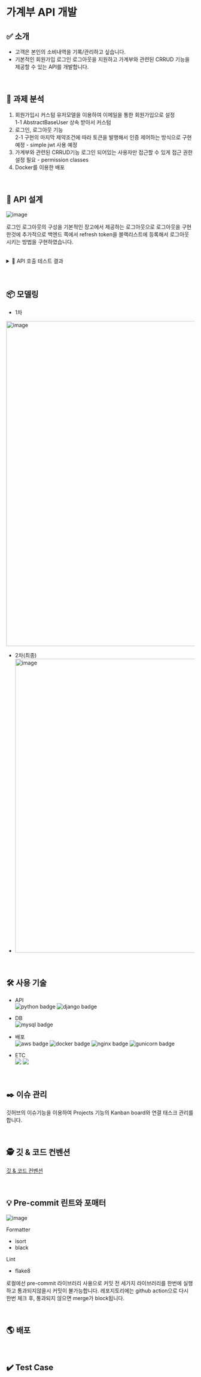 # 가계부 API 개발

## ✅ 소개
- 고객은 본인의 소비내역을 기록/관리하고 싶습니다.
- 기본적인 회원가입 로그인 로그아웃을 지원하고 가계부와 관련된 CRRUD 기능을 제공할 수 있는 API를 개발합니다.

<br>

## 📌 과제 분석
1. 회원가입시 커스텀 유저모델을 이용하여 이메일을 통한 회원가입으로 설정 <br>
  1-1 AbstractBaseUser 상속 받아서 커스텀
2. 로그인, 로그아웃 기능 <br>
  2-1 구현의 마지막 제약조건에 따라 토큰을 발행해서 인증 제어하는 방식으로 구현 예정 - simple jwt 사용 예정
3. 가계부와 관련된 CRRUD기능 로그인 되어있는 사용자만 접근할 수 있게 접근 권한 설정 필요 - permission classes
4. Docker를 이용한 배포 

<br>

## 📃 API 설계
![image](https://user-images.githubusercontent.com/89897944/189605994-3dfaf25e-4017-416b-87f0-d125f27d130a.png)

로그인 로그아웃의 구성을 기본적인 장고에서 제공하는 로그아웃으로 로그아웃을 구현한것에 추가적으로 백엔드 쪽에서 refresh token을 블랙리스트에 등록해서 로그아웃 시키는 방법을 구현하였습니다.


<br>
<details>
<summary>🚀 API 호출 테스트 결과</summary>
<div markdown="1">
<ul>
  <li>
    <p>회원가입</p>
    <img width="680" alt="image" src="https://user-images.githubusercontent.com/89897944/189649132-167bbbec-57fd-4a90-aace-e0473f9d440d.png">
  </li>
  <li>
    <p>로그인</p>
    <img width="1267" alt="image" src="https://user-images.githubusercontent.com/89897944/189649244-7289c288-92d3-4f7f-8914-7ce27f858f5d.png">
  </li>
  <li>
    <p>로그아웃</p>
    <img width="743" alt="image" src="https://user-images.githubusercontent.com/89897944/189649971-b3059c9d-7bea-4071-9c45-37dbdebab6b6.png">

  </li>
  <li>
    <p>로그아웃(토큰반납)</p>
    <img width="840" alt="image" src="https://user-images.githubusercontent.com/89897944/189649802-a0e10bf8-947d-42b7-9c41-852929314ebf.png">

  </li>

  <li>
    <p>삭제된 가계부 목록 조회</p>
    
  </li>
  <li>
    <p>가계부 목록조회 & 생성</p>
    ![image](https://user-images.githubusercontent.com/89897944/189651635-093bf35c-d427-4e06-8f62-c08ab30ed384.png)

  </li>
  
  <li>
    <p>가계부 단건 조회 </p>
    ![image](https://user-images.githubusercontent.com/89897944/189656439-86ab7021-7f4c-4940-bdbd-106f63427551.png)

  </li>
  
  <li>
    <p>가계부 수정</p>
    
  </li>
  <li>
    <p>가계부 삭제</p>
    
  </li>
  <li>
    <p>가계부 복구</p>
    
  </li>
  <li>
    <p>가계부 기록 생성</p>
    
  </li>
  <li>
    <p>가계부 기록 조회</p>
    
  </li>
  <li>
    <p>가계부 기록 수정</p>
    
  </li>
  <li>
    <p>가계부 기록 삭제</p>
    
  </li>
  <li>
    <p>가계부 기록 복구</p>
    
  </li>
</ul>
</div>
</details>

<br>

<br>

## 📦 모델링
- 1차 
<img width="867" alt="image" src="https://user-images.githubusercontent.com/89897944/188925423-080a3e7c-e81e-4c3b-af7e-62f1799a9fce.png">

- 2차(최종) 
- <img width="784" alt="image" src="https://user-images.githubusercontent.com/89897944/189650949-b7e2bea9-5529-4cb2-bf17-67cfe2a269df.png">



<br>

## 🛠 사용 기술
- API<br>
![python badge](https://img.shields.io/badge/Python-3.9-%233776AB?&logo=python&logoColor=white)
![django badge](https://img.shields.io/badge/Django-4.0.6-%23092E20?&logo=Django&logoColor=white)
- DB<br>
![mysql badge](https://img.shields.io/badge/MySQL-5.7-%234479A1?&logo=MySQL&logoColor=white)

- 배포<br>
![aws badge](https://img.shields.io/badge/AWS-EC2-%23FF9900?&logo=Amazon%20EC2&logoColor=white)
![docker badge](https://img.shields.io/badge/Docker-20.10.17-%232496ED?&logo=Docker&logoColor=white)
![nginx badge](https://img.shields.io/badge/Nginx-1.23.0-%23009639?logo=NGINX&locoColor=white)
![gunicorn badge](https://img.shields.io/badge/Gunicorn-20.1.0-%23499848?logo=Gunicorn&locoColor=white)
- ETC<br>
  <img src="https://img.shields.io/badge/Git-F05032?style=flat&logo=Git&logoColor=white"/>
  <img src="https://img.shields.io/badge/Github action-2088FF?style=flat&logo=Github%20Actions&logoColor=white"/>

<br>

## :black_nib: 이슈 관리
깃허브의 이슈기능을 이용하여 Projects 기능의 Kanban board와 연결 태스크 관리를 합니다.

<br>

## 🕵️‍ 깃 & 코드 컨벤션
[깃 & 코드 컨벤션](https://github.com/nmdkims/account_book_payhere/wiki/Git-and-Code-Convention)

<br>

## 💡 Pre-commit 린트와 포매터
![image](https://user-images.githubusercontent.com/89897944/188915566-7afc987f-a29a-440e-b936-26f0822dad52.png)

Formatter
- isort
- black

Lint
- flake8

로컬에선 pre-commit 라이브러리 사용으로 커밋 전 세가지 라이브러리를 한번에 실행하고 통과되지않을시 커밋이 불가능합니다.
레포지토리에는 github action으로 다시 한번 체크 후, 통과되지 않으면 merge가 block됩니다.

<br>

## 🌎 배포

<br>

## ✔️ Test Case 

<br>



